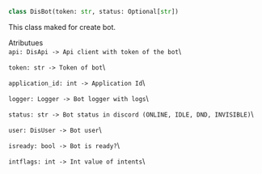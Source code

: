 ```python
class DisBot(token: str, status: Optional[str])
```
This class maked for create bot.

Atributues\
``
api: DisApi -> Api client with token of the bot
``\

``
token: str -> Token of bot
``\

``
application_id: int -> Application Id
``\

``
logger: Logger -> Bot logger with logs
``\

``
status: str -> Bot status in discord (ONLINE, IDLE, DND, INVISIBLE)
``\

``
user: DisUser -> Bot user
``\

``
isready: bool -> Bot is ready?
``\

``
intflags: int -> Int value of intents
``\